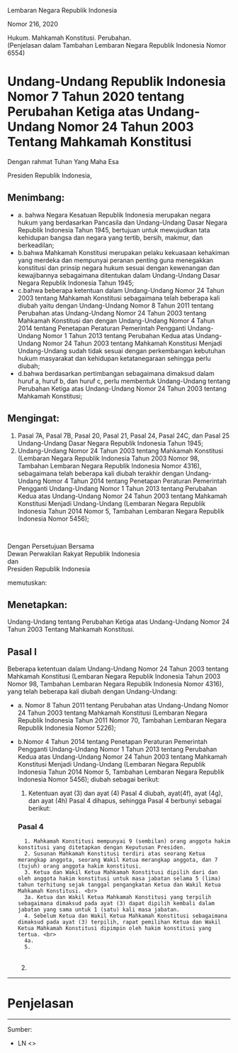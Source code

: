 Lembaran Negara Republik Indonesia

Nomor 216, 2020

Hukum. Mahkamah Konstitusi. Perubahan. <br>
(Penjelasan dalam Tambahan Lembaran Negara Republik Indonesia Nomor 6554)

# Undang-Undang Republik Indonesia Nomor 7 Tahun 2020 tentang Perubahan Ketiga atas Undang-Undang Nomor 24 Tahun 2003 Tentang Mahkamah Konstitusi

Dengan rahmat Tuhan Yang Maha Esa

Presiden Republik Indonesia,

## Menimbang:

* a. bahwa Negara Kesatuan Republik Indonesia merupakan negara hukum yang berdasarkan Pancasila dan Undang-Undang Dasar Negara Republik Indonesia Tahun 1945, bertujuan untuk mewujudkan tata kehidupan bangsa dan negara yang tertib, bersih, makmur, dan berkeadilan;
* b.bahwa Mahkamah Konstitusi merupakan pelaku kekuasaan kehakiman yang merdeka dan mempunyai peranan penting guna menegakkan konstitusi dan prinsip negara hukum sesuai dengan kewenangan dan kewajibannya sebagaimana ditentukan dalam Undang-Undang Dasar Negara Republik Indonesia Tahun 1945;
* c.bahwa beberapa ketentuan dalam Undang-Undang Nomor 24 Tahun 2003 tentang Mahkamah Konstitusi sebagaimana telah beberapa kali diubah yaitu dengan Undang-Undang Nomor 8 Tahun 2011 tentang Perubahan atas Undang-Undang Nomor 24 Tahun 2003 tentang Mahkamah Konstitusi dan dengan Undang-Undang Nomor 4 Tahun 2014 tentang Penetapan Peraturan Pemerintah Pengganti Undang-Undang Nomor 1 Tahun 2013 tentang Perubahan Kedua atas Undang-Undang Nomor 24 Tahun 2003 tentang Mahkamah Konstitusi Menjadi Undang-Undang sudah tidak sesuai dengan perkembangan kebutuhan hukum masyarakat dan kehidupan ketatanegaraan sehingga perlu diubah;
* d.bahwa berdasarkan pertimbangan sebagaimana dimaksud dalam huruf a, huruf b, dan huruf c, perlu membentuk Undang-Undang tentang Perubahan Ketiga atas Undang-Undang Nomor 24 Tahun 2003 tentang Mahkamah Konstitusi;

## Mengingat:

1. Pasal 7A, Pasal 7B, Pasal 20, Pasal 21, Pasal 24, Pasal 24C, dan Pasal 25 Undang-Undang Dasar Negara Republik Indonesia Tahun 1945;
2. Undang-Undang Nomor 24 Tahun 2003 tentang Mahkamah Konstitusi (Lembaran Negara Republik Indonesia Tahun 2003 Nomor 98, Tambahan Lembaran Negara Republik Indonesia Nomor 4316), sebagaimana telah beberapa kali diubah terakhir dengan Undang-Undang Nomor 4 Tahun 2014 tentang Penetapan Peraturan Pemerintah Pengganti Undang-Undang Nomor 1 Tahun 2013 tentang Perubahan Kedua atas Undang-Undang Nomor 24 Tahun 2003 tentang Mahkamah Konstitusi Menjadi Undang-Undang (Lembaran Negara Republik Indonesia Tahun 2014 Nomor 5, Tambahan Lembaran Negara Republik Indonesia Nomor 5456);

<br>

Dengan Persetujuan Bersama <br>
Dewan Perwakilan Rakyat Republik Indonesia <br>
dan <br>
Presiden Republik Indonesia

memutuskan:

## Menetapkan:

Undang-Undang tentang Perubahan Ketiga atas Undang-Undang Nomor 24 Tahun 2003 Tentang Mahkamah Konstitusi.

## Pasal I

Beberapa ketentuan dalam Undang-Undang Nomor 24 Tahun 2003 tentang Mahkamah Konstitusi (Lembaran Negara Republik Indonesia Tahun 2003 Nomor 98, Tambahan Lembaran Negara Republik Indonesia Nomor 4316), yang telah beberapa kali diubah dengan Undang-Undang:
* a. Nomor 8 Tahun 2011 tentang Perubahan atas Undang-Undang Nomor 24 Tahun 2003 tentang Mahkamah Konstitusi (Lembaran Negara Republik Indonesia Tahun 2011 Nomor 70, Tambahan Lembaran Negara Republik Indonesia Nomor 5226);
* b.Nomor 4 Tahun 2014 tentang Penetapan Peraturan Pemerintah Pengganti Undang-Undang Nomor 1 Tahun 2013 tentang Perubahan Kedua atas Undang-Undang Nomor 24 Tahun 2003 tentang Mahkamah Konstitusi Menjadi Undang-Undang (Lembaran Negara Republik Indonesia Tahun 2014 Nomor 5, Tambahan Lembaran Negara Republik Indonesia Nomor 5456); diubah sebagai berikut:
    1. Ketentuan ayat (3) dan ayat (4) Pasal 4 diubah, ayat(4f), ayat (4g), dan ayat (4h) Pasal 4 dihapus, sehingga Pasal 4 berbunyi sebagai berikut:
    ### Pasal 4
        1. Mahkamah Konstitusi mempunyai 9 (sembilan) orang anggota hakim konstitusi yang ditetapkan dengan Keputusan Presiden.
        2. Susunan Mahkamah Konstitusi terdiri atas seorang Ketua merangkap anggota, seorang Wakil Ketua merangkap anggota, dan 7 (tujuh) orang anggota hakim konstitusi.
        3. Ketua dan Wakil Ketua Mahkamah Konstitusi dipilih dari dan oleh anggota hakim konstitusi untuk masa jabatan selama 5 (lima) tahun terhitung sejak tanggal pengangkatan Ketua dan Wakil Ketua Mahkamah Konstitusi. <br>
        3a. Ketua dan Wakil Ketua Mahkamah Konstitusi yang terpilih sebagaimana dimaksud pada ayat (3) dapat dipilih kembali dalam jabatan yang sama untuk 1 (satu) kali masa jabatan.
        4. Sebelum Ketua dan Wakil Ketua Mahkamah Konstitusi sebagaimana dimaksud pada ayat (3) terpilih, rapat pemilihan Ketua dan Wakil Ketua Mahkamah Konstitusi dipimpin oleh hakim konstitusi yang tertua. <br>
        4a.  
        5. 
    
    <br>
    
    2. 

---

# Penjelasan

---

Sumber:
* LN <>
